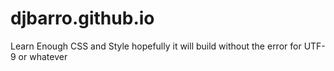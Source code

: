 # djbarro.github.io
Learn Enough CSS and Style
hopefully it will build without the error for UTF-9 or whatever
